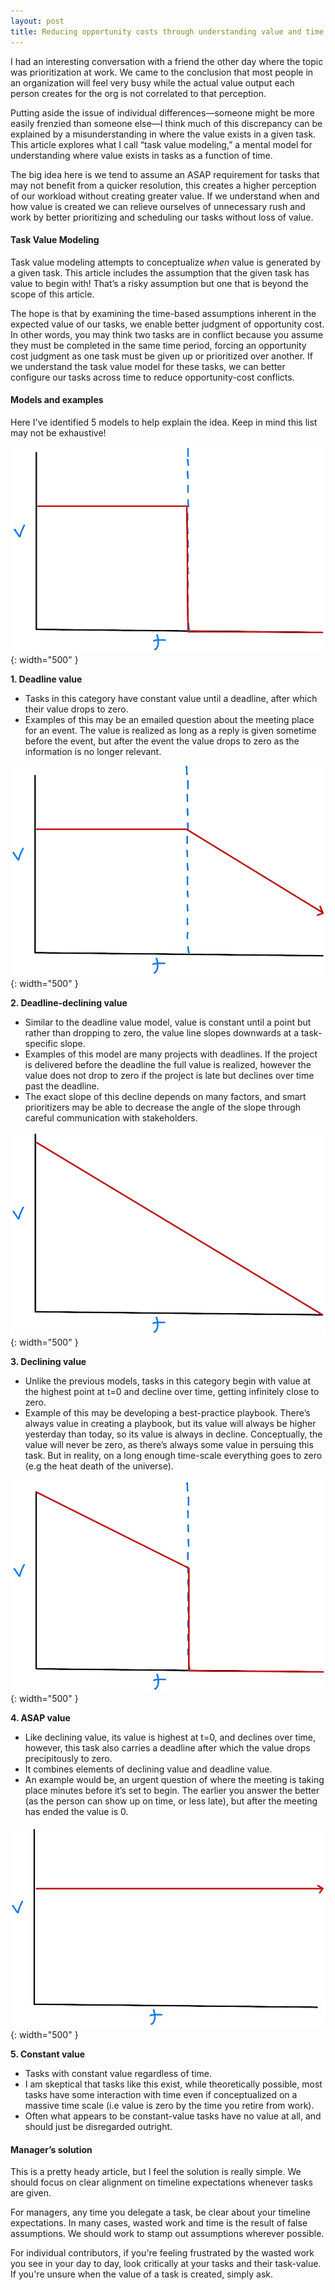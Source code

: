```yaml
---
layout: post
title: Reducing opportunity costs through understanding value and time
---
```


I had an interesting conversation with a friend the other day where the topic was prioritization at work. We came to the conclusion that most people in an organization will feel very busy while the actual value output each person creates for the org is not correlated to that perception. 


Putting aside the issue of individual differences—someone might be more easily frenzied than someone else—I think much of this discrepancy can be explained by a misunderstanding in where the value exists in a given task. This article explores what I call “task value modeling,” a mental model for understanding where value exists in tasks as a function of time. 


The big idea here is we tend to assume an ASAP requirement for tasks that may not benefit from a quicker resolution, this creates a higher perception of our workload without creating greater value. If we understand when and how value is created we can relieve ourselves of unnecessary rush and work by better prioritizing and scheduling our tasks without loss of value.

#### Task Value Modeling

Task value modeling attempts to conceptualize *when* value is generated by a given task. This article includes the assumption that the given task has value to begin with! That’s a risky assumption but one that is beyond the scope of this article.

The hope is that by examining the time-based assumptions inherent in the expected value of our tasks, we enable better judgment of opportunity cost. In other words, you may think two tasks are in conflict because you assume they must be completed in the same time period, forcing an opportunity cost judgment as one task must be given up or prioritized over another. If we understand the task value model for these tasks, we can better configure our tasks across time to reduce opportunity-cost conflicts. 

#### Models and examples

Here I've identified 5 models to help explain the idea. Keep in mind this list may not be exhaustive!

![Deadline value graph](/assets/images/value-models/deadline-vm.jpg){: width="500" }

**1. Deadline value**

* Tasks in this category have constant value until a deadline, after which their value drops to zero.
* Examples of this may be an emailed question about the meeting place for an event. The value is realized as long as a reply is given sometime before the event, but after the event the value drops to zero as the information is no longer relevant. 

![Deadline-declining value graph](/assets/images/value-models/declinedeadline-vm.jpg){: width="500" }

**2. Deadline-declining value**

* Similar to the deadline value model, value is constant until a point but rather than dropping to zero, the value line slopes downwards at a task-specific slope. 
* Examples of this model are many projects with deadlines. If the project is delivered before the deadline the full value is realized, however the value does not drop to zero if the project is late but declines over time past the deadline.
* The exact slope of this decline depends on many factors, and smart prioritizers may be able to decrease the angle of the slope through careful communication with stakeholders.

![Declining value graph](/assets/images/value-models/decline-vm.jpg){: width="500" }

**3. Declining value**

* Unlike the previous models, tasks in this category begin with value at the highest point at t=0 and decline over time, getting infinitely close to zero.
* Example of this may be developing a best-practice playbook. There’s always value in creating a playbook, but its value will always be higher yesterday than today, so its value is always in decline. Conceptually, the value will never be zero, as there’s always some value in persuing this task. But in reality, on a long enough time-scale everything goes to zero (e.g the heat death of the universe).

![ASAP value graph](/assets/images/value-models/asap-vm.jpg){: width="500" }

**4. ASAP value**

* Like declining value, its value is highest at t=0, and declines over time, however, this task also carries a deadline after which the value drops precipitously to zero.
* It combines elements of declining value and deadline value.
* An example would be, an urgent question of where the meeting is taking place minutes before it’s set to begin. The earlier you answer the better (as the person can show up on time, or less late), but after the meeting has ended the value is 0.

![Constant value graph](/assets/images/value-models/constant-vm.jpg){: width="500" }

**5. Constant value**

* Tasks with constant value regardless of time. 
* I am skeptical that tasks like this exist, while theoretically possible, most tasks have some interaction with time even if conceptualized on a massive time scale (i.e value is zero by the time you retire from work).
* Often what appears to be constant-value tasks have no value at all, and should just be disregarded outright.

#### Manager’s solution

This is a pretty heady article, but I feel the solution is really simple. We should focus on clear alignment on timeline expectations whenever tasks are given.

For managers, any time you delegate a task, be clear about your timeline expectations. In many cases, wasted work and time is the result of false assumptions. We should work to stamp out assumptions wherever possible.

For individual contributors, if you're feeling frustrated by the wasted work you see in your day to day, look critically at your tasks and their task-value. If you're unsure when the value of a task is created, simply ask.
